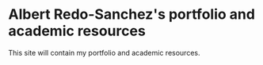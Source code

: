 # Albert Redo-Sanchez's portfolio and academic resources

This site will contain my portfolio and academic resources.
